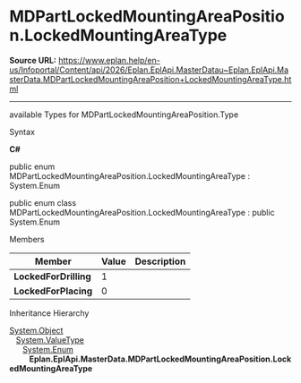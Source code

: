 # MDPartLockedMountingAreaPosition.LockedMountingAreaType

**Source URL:** https://www.eplan.help/en-us/Infoportal/Content/api/2026/Eplan.EplApi.MasterDatau~Eplan.EplApi.MasterData.MDPartLockedMountingAreaPosition+LockedMountingAreaType.html

---

available Types for MDPartLockedMountingAreaPosition.Type

Syntax

**C#**



public enum MDPartLockedMountingAreaPosition.LockedMountingAreaType : System.Enum

public enum class MDPartLockedMountingAreaPosition.LockedMountingAreaType : public System.Enum


Members

| Member | Value | Description |
| --- | --- | --- |
| **LockedForDrilling** | 1 |  |
| **LockedForPlacing** | 0 |  |

Inheritance Hierarchy

[System.Object](#)  
   [System.ValueType](#)  
      [System.Enum](#)  
         **Eplan.EplApi.MasterData.MDPartLockedMountingAreaPosition.LockedMountingAreaType**
